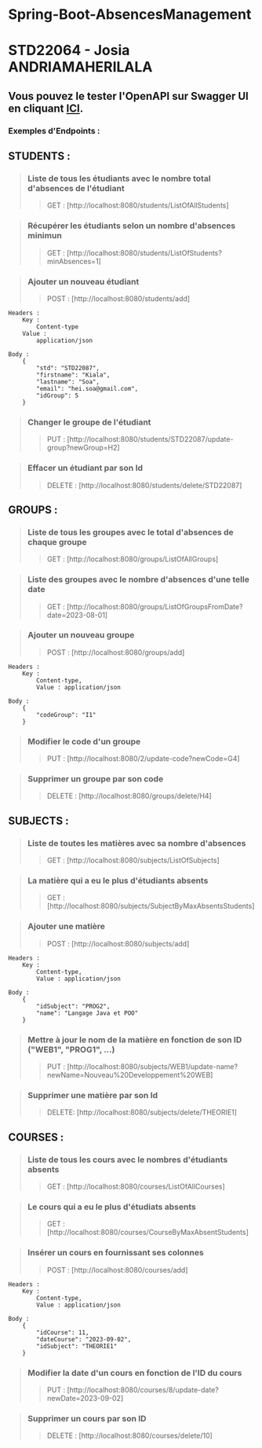 # Spring-Boot-AbsencesManagement
# STD22064 - Josia ANDRIAMAHERILALA

## **Vous pouvez le tester l'OpenAPI sur Swagger UI en cliquant [ICI](https://petstore.swagger.io/?url=https://raw.githubusercontent.com/josiaJj/Spring-Boot-AbsencesManagement/main/openAPI-AbsencesManagement.yaml).**

### Exemples d'Endpoints :

## STUDENTS : 

> ### Liste de tous les étudiants avec le nombre total d'absences de l'étudiant
>> GET : [http://localhost:8080/students/ListOfAllStudents]

> ### Récupérer les étudiants selon un nombre d'absences minimun
>> GET : [http://localhost:8080/students/ListOfStudents?minAbsences=1]

> ### Ajouter un nouveau étudiant
>> POST : [http://localhost:8080/students/add]

    Headers : 
        Key : 
            Content-type
        Value : 
            application/json

    Body : 
        {
            "std": "STD22087",
            "firstname": "Kiala",
            "lastname": "Soa",
            "email": "hei.soa@gmail.com",
            "idGroup": 5
        }

> ### Changer le groupe de l'étudiant
>> PUT : 
[http://localhost:8080/students/STD22087/update-group?newGroup=H2]

> ### Effacer un étudiant par son Id
>> DELETE :
[http://localhost:8080/students/delete/STD22087]


## GROUPS : 

> ### Liste de tous les groupes avec le total d'absences de chaque groupe
>> GET : 
    [http://localhost:8080/groups/ListOfAllGroups]

> ### Liste des groupes avec le nombre d'absences d'une telle date
>> GET :
    [http://localhost:8080/groups/ListOfGroupsFromDate?date=2023-08-01]

> ### Ajouter un nouveau groupe
>> POST : 
    [http://localhost:8080/groups/add]

    Headers : 
        Key : 
            Content-type, 
            Value : application/json

    Body : 
        {
            "codeGroup": "I1"
        }

> ### Modifier le code d'un groupe
>> PUT : 
    [http://localhost:8080/2/update-code?newCode=G4]

> ### Supprimer un groupe par son code
>> DELETE :
    [http://localhost:8080/groups/delete/H4]


## SUBJECTS : 
> ### Liste de toutes les matières avec sa nombre d'absences
>> GET : 
    [http://localhost:8080/subjects/ListOfSubjects]

> ### La matière qui a eu le plus d'étudiants absents
>> GET :
    [http://localhost:8080/subjects/SubjectByMaxAbsentsStudents]

> ### Ajouter une matière 
>> POST : 
    [http://localhost:8080/subjects/add] 
    
    Headers : 
        Key : 
            Content-type, 
            Value : application/json

    Body : 
        {
            "idSubject": "PROG2",
            "name": "Langage Java et POO" 
        }

> ### Mettre à jour le nom de la matière en fonction de son ID ("WEB1", "PROG1", ...)
>> PUT :
    [http://localhost:8080/subjects/WEB1/update-name?newName=Nouveau%20Developpement%20WEB]

> ### Supprimer une matière par son Id
>> DELETE:
    [http://localhost:8080/subjects/delete/THEORIE1]

## COURSES : 

> ### Liste de tous les cours avec le nombres d'étudiants absents
>> GET : 
    [http://localhost:8080/courses/ListOfAllCourses]

> ### Le cours qui a eu le plus d'étudiats absents
>> GET :
    [http://localhost:8080/courses/CourseByMaxAbsentStudents]

> ### Insérer un cours en fournissant ses colonnes
>>POST : 
    [http://localhost:8080/courses/add]

    Headers : 
        Key : 
            Content-type, 
            Value : application/json

    Body : 
        {
            "idCourse": 11,
            "dateCourse": "2023-09-02",
            "idSubject": "THEORIE1"
        }

> ### Modifier la date d'un cours en fonction de l'ID du cours
>> PUT :
    [http://localhost:8080/courses/8/update-date?newDate=2023-09-02]

> ### Supprimer un cours par son ID 
>> DELETE : 
    [http://localhost:8080/courses/delete/10]

